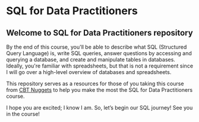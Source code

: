 # SQL for Data Practitioners

## Welcome to SQL for Data Practitioners repository

By the end of this course, you'll be able to describe what SQL (Structured Query Language) is, write SQL queries, answer questions by accessing and querying a database, and create and manipulate tables in databases. Ideally, you're familiar with spreadsheets, but that is not a requirement since I will go over a high-level overview of databases and spreadsheets.

This repository serves as a resources for those of you taking this course from [CBT Nuggets](https://cbtnuggets.com) to help you make the most the SQL for Data Practitioners course.

I hope you are excited; I know I am. So, let’s begin our SQL journey! See you in the course!